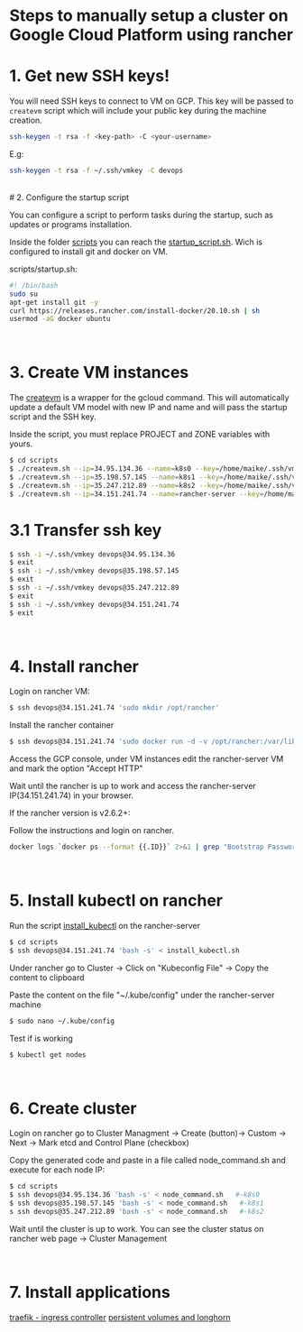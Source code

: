 # Steps to manually setup a cluster on Google Cloud Platform using rancher


# 1. Get new SSH keys!

You will need SSH keys to connect to VM on GCP. This key will be passed to `createvm` script which will include your public key during the machine creation.

```sh
ssh-keygen -t rsa -f <key-path> -C <your-username>
```
E.g: 
```sh
ssh-keygen -t rsa -f ~/.ssh/vmkey -C devops
```
<br>
# 2. Configure the startup script

You can configure a script to perform tasks during the startup, such as updates or programs installation.

Inside the folder [scripts](scripts) you can reach the [startup_script.sh](scripts/startup.sh). Wich is configured to install git and docker on VM.

scripts/startup.sh:

```sh
#! /bin/bash
sudo su
apt-get install git -y
curl https://releases.rancher.com/install-docker/20.10.sh | sh
usermod -aG docker ubuntu

```
<br>

# 3. Create VM instances

The [createvm](scripts/createvm.sh) is a wrapper for the gcloud command. This will automatically update a default VM model with new IP and name and will pass the startup script and the SSH key.

Inside the script, you must replace PROJECT and ZONE variables with yours.

```sh
$ cd scripts
$ ./createvm.sh --ip=34.95.134.36 --name=k8s0 --key=/home/maike/.ssh/vmkey.pub --script=./startup.sh --username=devops
$ ./createvm.sh --ip=35.198.57.145 --name=k8s1 --key=/home/maike/.ssh/vmkey.pub --script=./startup.sh --username=devops
$ ./createvm.sh --ip=35.247.212.89 --name=k8s2 --key=/home/maike/.ssh/vmkey.pub --script=./startup.sh --username=devops
$ ./createvm.sh --ip=34.151.241.74 --name=rancher-server --key=/home/maike/.ssh/vmkey.pub --script=./startup.sh --username=devops
```
# 3.1 Transfer ssh key
```sh
$ ssh -i ~/.ssh/vmkey devops@34.95.134.36
$ exit
$ ssh -i ~/.ssh/vmkey devops@35.198.57.145
$ exit
$ ssh -i ~/.ssh/vmkey devops@35.247.212.89
$ exit
$ ssh -i ~/.ssh/vmkey devops@34.151.241.74
$ exit
```

<br>

# 4. Install rancher

Login on rancher VM:
```sh
$ ssh devops@34.151.241.74 'sudo mkdir /opt/rancher'
```
Install the rancher container
```sh
$ ssh devops@34.151.241.74 'sudo docker run -d -v /opt/rancher:/var/lib/rancher --restart=unless-stopped -p 80:80 -p 443:443 --privileged rancher/rancher:v2.4.3'
```
Access the GCP console, under VM instances edit the rancher-server VM and mark the option "Accept HTTP"

Wait until the rancher is up to work and access the rancher-server IP(34.151.241.74) in your browser.

If the rancher version is v2.6.2+:

Follow the instructions and login on rancher.

```sh
docker logs `docker ps --format {{.ID}}` 2>&1 | grep "Bootstrap Password:"
```

<br>

# 5. Install kubectl on rancher

Run the script [install_kubectl](scripts/install_kubectl.sh) on the rancher-server

```sh
$ cd scripts
$ ssh devops@34.151.241.74 'bash -s' < install_kubectl.sh
```
Under rancher go to Cluster -> Click on "Kubeconfig File" -> Copy the content to clipboard

Paste the content on the file "~/.kube/config" under the rancher-server machine
```sh
$ sudo nano ~/.kube/config
```
Test if is working

```sh
$ kubectl get nodes
```
<br>

# 6. Create cluster

Login on rancher go to Cluster Managment -> Create (button)-> Custom -> Next -> Mark etcd and Control Plane (checkbox)

Copy the generated code and paste in a file called node_command.sh and execute for each node IP:

```sh
$ cd scripts
$ ssh devops@34.95.134.36 'bash -s' < node_command.sh   #-k8s0
$ ssh devops@35.198.57.145 'bash -s' < node_command.sh   #-k8s1
s ssh devops@35.247.212.89 'bash -s' < node_command.sh   #-k8s2
```

Wait until the cluster is up to work. You can see the cluster status on rancher web page -> Cluster Management

<br>

# 7. Install applications

[traefik - ingress controller](traefik.md)
[persistent volumes and longhorn](longhorn.md) 